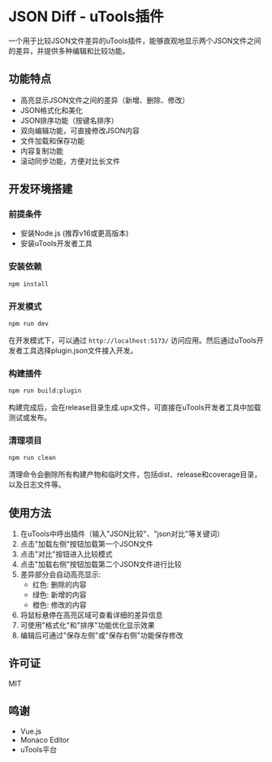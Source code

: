 # JSON Diff - uTools插件

一个用于比较JSON文件差异的uTools插件，能够直观地显示两个JSON文件之间的差异，并提供多种编辑和比较功能。

## 功能特点

- 高亮显示JSON文件之间的差异（新增、删除、修改）
- JSON格式化和美化
- JSON排序功能（按键名排序）
- 双向编辑功能，可直接修改JSON内容
- 文件加载和保存功能
- 内容复制功能
- 滚动同步功能，方便对比长文件

## 开发环境搭建

### 前提条件

- 安装Node.js (推荐v16或更高版本)
- 安装uTools开发者工具

### 安装依赖

```bash
npm install
```

### 开发模式

```bash
npm run dev
```

在开发模式下，可以通过 `http://localhost:5173/` 访问应用。然后通过uTools开发者工具选择plugin.json文件接入开发。

### 构建插件

```bash
npm run build:plugin
```

构建完成后，会在release目录生成.upx文件，可直接在uTools开发者工具中加载测试或发布。

### 清理项目

```bash
npm run clean
```

清理命令会删除所有构建产物和临时文件，包括dist、release和coverage目录，以及日志文件等。

## 使用方法

1. 在uTools中呼出插件（输入"JSON比较"、"json对比"等关键词）
2. 点击"加载左侧"按钮加载第一个JSON文件
3. 点击"对比"按钮进入比较模式
4. 点击"加载右侧"按钮加载第二个JSON文件进行比较
5. 差异部分会自动高亮显示:
   - 红色: 删除的内容
   - 绿色: 新增的内容
   - 橙色: 修改的内容
6. 将鼠标悬停在高亮区域可查看详细的差异信息
7. 可使用"格式化"和"排序"功能优化显示效果
8. 编辑后可通过"保存左侧"或"保存右侧"功能保存修改

## 许可证

MIT

## 鸣谢

- Vue.js
- Monaco Editor
- uTools平台
